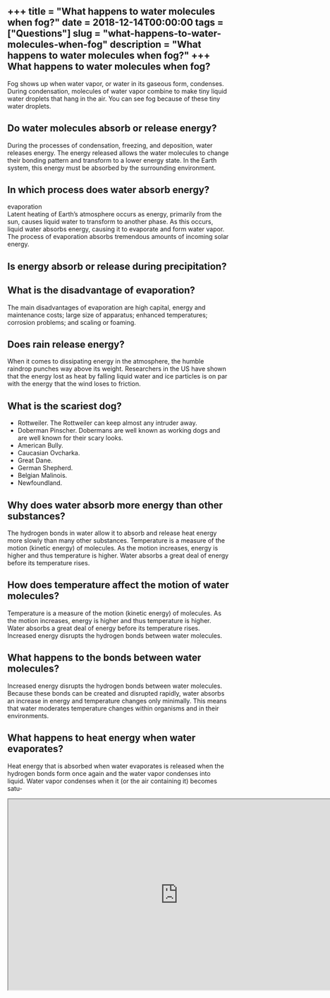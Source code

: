 +++
title = "What happens to water molecules when fog?"
date = 2018-12-14T00:00:00
tags = ["Questions"]
slug = "what-happens-to-water-molecules-when-fog"
description = "What happens to water molecules when fog?"
+++
What happens to water molecules when fog?
-----------------------------------------

Fog shows up when water vapor, or water in its gaseous form, condenses. During condensation, molecules of water vapor combine to make tiny liquid water droplets that hang in the air. You can see fog because of these tiny water droplets.

Do water molecules absorb or release energy?
--------------------------------------------

During the processes of condensation, freezing, and deposition, water releases energy. The energy released allows the water molecules to change their bonding pattern and transform to a lower energy state. In the Earth system, this energy must be absorbed by the surrounding environment.

In which process does water absorb energy?
------------------------------------------

evaporation  
Latent heating of Earth’s atmosphere occurs as energy, primarily from the sun, causes liquid water to transform to another phase. As this occurs, liquid water absorbs energy, causing it to evaporate and form water vapor. The process of evaporation absorbs tremendous amounts of incoming solar energy.

Is energy absorb or release during precipitation?
-------------------------------------------------

What is the disadvantage of evaporation?
----------------------------------------

The main disadvantages of evaporation are high capital, energy and maintenance costs; large size of apparatus; enhanced temperatures; corrosion problems; and scaling or foaming.

Does rain release energy?
-------------------------

When it comes to dissipating energy in the atmosphere, the humble raindrop punches way above its weight. Researchers in the US have shown that the energy lost as heat by falling liquid water and ice particles is on par with the energy that the wind loses to friction.

What is the scariest dog?
-------------------------

- Rottweiler. The Rottweiler can keep almost any intruder away.
- Doberman Pinscher. Dobermans are well known as working dogs and are well known for their scary looks.
- American Bully.
- Caucasian Ovcharka.
- Great Dane.
- German Shepherd.
- Belgian Malinois.
- Newfoundland.

Why does water absorb more energy than other substances?
--------------------------------------------------------

The hydrogen bonds in water allow it to absorb and release heat energy more slowly than many other substances. Temperature is a measure of the motion (kinetic energy) of molecules. As the motion increases, energy is higher and thus temperature is higher. Water absorbs a great deal of energy before its temperature rises.

How does temperature affect the motion of water molecules?
----------------------------------------------------------

Temperature is a measure of the motion (kinetic energy) of molecules. As the motion increases, energy is higher and thus temperature is higher. Water absorbs a great deal of energy before its temperature rises. Increased energy disrupts the hydrogen bonds between water molecules.

What happens to the bonds between water molecules?
--------------------------------------------------

Increased energy disrupts the hydrogen bonds between water molecules. Because these bonds can be created and disrupted rapidly, water absorbs an increase in energy and temperature changes only minimally. This means that water moderates temperature changes within organisms and in their environments.

What happens to heat energy when water evaporates?
--------------------------------------------------

Heat energy that is absorbed when water evaporates is released when the hydrogen bonds form once again and the water vapor condenses into liquid. Water vapor condenses when it (or the air containing it) becomes satu-

<iframe allow="accelerometer; autoplay; clipboard-write; encrypted-media; gyroscope; picture-in-picture" allowfullscreen="" class="__youtube_prefs__  epyt-is-override  no-lazyload" data-no-lazy="1" data-origheight="433" data-origwidth="770" data-skipgform_ajax_framebjll="" height="433" id="_ytid_55043" loading="lazy" src="https://www.youtube.com/embed/xYU7RSoOZ0U?enablejsapi=1&autoplay=0&cc_load_policy=0&cc_lang_pref=&iv_load_policy=1&loop=0&modestbranding=0&rel=1&fs=1&playsinline=0&autohide=2&theme=dark&color=red&controls=1&" title="YouTube player" width="770"></iframe>